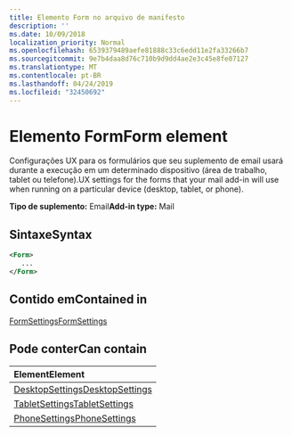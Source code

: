 ```yaml
---
title: Elemento Form no arquivo de manifesto
description: ''
ms.date: 10/09/2018
localization_priority: Normal
ms.openlocfilehash: 6539379489aefe81888c33c6edd11e2fa33266b7
ms.sourcegitcommit: 9e7b4daa8d76c710b9d9dd4ae2e3c45e8fe07127
ms.translationtype: MT
ms.contentlocale: pt-BR
ms.lasthandoff: 04/24/2019
ms.locfileid: "32450692"
---
```

# <a name="form-element"></a><span data-ttu-id="f041c-102">Elemento Form</span><span class="sxs-lookup"><span data-stu-id="f041c-102">Form element</span></span>

<span data-ttu-id="f041c-103">Configurações UX para os formulários que seu suplemento de email usará durante a execução em um determinado dispositivo (área de trabalho, tablet ou telefone).</span><span class="sxs-lookup"><span data-stu-id="f041c-103">UX settings for the forms that your mail add-in will use when running on a particular device (desktop, tablet, or phone).</span></span>

<span data-ttu-id="f041c-104">**Tipo de suplemento:** Email</span><span class="sxs-lookup"><span data-stu-id="f041c-104">**Add-in type:** Mail</span></span>

## <a name="syntax"></a><span data-ttu-id="f041c-105">Sintaxe</span><span class="sxs-lookup"><span data-stu-id="f041c-105">Syntax</span></span>

```XML
<Form>
   ...
</Form>
```

## <a name="contained-in"></a><span data-ttu-id="f041c-106">Contido em</span><span class="sxs-lookup"><span data-stu-id="f041c-106">Contained in</span></span>

[<span data-ttu-id="f041c-107">FormSettings</span><span class="sxs-lookup"><span data-stu-id="f041c-107">FormSettings</span></span>](formsettings.md)


## <a name="can-contain"></a><span data-ttu-id="f041c-108">Pode conter</span><span class="sxs-lookup"><span data-stu-id="f041c-108">Can contain</span></span>

|<span data-ttu-id="f041c-109">**Element**</span><span class="sxs-lookup"><span data-stu-id="f041c-109">**Element**</span></span>|
|:-----|
|[<span data-ttu-id="f041c-110">DesktopSettings</span><span class="sxs-lookup"><span data-stu-id="f041c-110">DesktopSettings</span></span>](desktopsettings.md)|
|[<span data-ttu-id="f041c-111">TabletSettings</span><span class="sxs-lookup"><span data-stu-id="f041c-111">TabletSettings</span></span>](tabletsettings.md)|
|[<span data-ttu-id="f041c-112">PhoneSettings</span><span class="sxs-lookup"><span data-stu-id="f041c-112">PhoneSettings</span></span>](phonesettings.md)|
